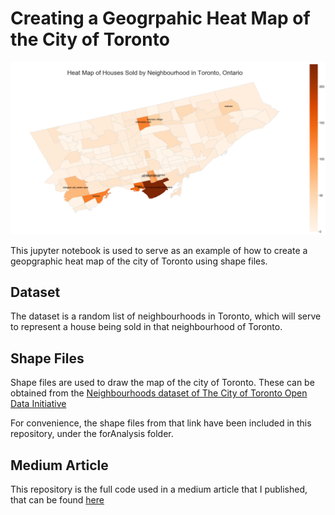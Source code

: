 # Creating a Geogrpahic Heat Map of the City of Toronto

![Sample Output](/sampleOutput.png)

This jupyter notebook is used to serve as an example of how to create a geopgraphic heat map of the city of Toronto using shape files. 

## Dataset

The dataset is a random list of neighbourhoods in Toronto, which will serve to represent a house being sold in that neighbourhood of Toronto. 

## Shape Files

Shape files are used to draw the map of the city of Toronto. These can be obtained from the [Neighbourhoods dataset of The City of Toronto Open Data Initiative](https://open.toronto.ca/dataset/neighbourhoods/)

For convenience, the shape files from that link have been included in this repository, under the forAnalysis folder. 

## Medium Article

This repository is the full code used in a medium article that I published, that can be found [here]()